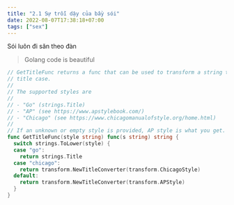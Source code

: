 ```yaml
---
title: "2.1 Sự trỗi dậy của bầy sói"
date: 2022-08-07T17:38:18+07:00
tags: ["sex"] 
---
```


Sói luôn đi săn theo đàn

> Golang code is beautiful

```go {linenos=table,hl_lines=[8,"15-17"],linenostart=1}
// GetTitleFunc returns a func that can be used to transform a string to
// title case.
//
// The supported styles are
//
// - "Go" (strings.Title)
// - "AP" (see https://www.apstylebook.com/)
// - "Chicago" (see https://www.chicagomanualofstyle.org/home.html)
//
// If an unknown or empty style is provided, AP style is what you get.
func GetTitleFunc(style string) func(s string) string {
  switch strings.ToLower(style) {
  case "go":
    return strings.Title
  case "chicago":
    return transform.NewTitleConverter(transform.ChicagoStyle)
  default:
    return transform.NewTitleConverter(transform.APStyle)
  }
}
```
